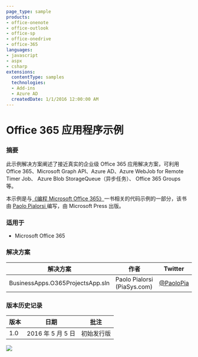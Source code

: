 ```yaml
---
page_type: sample
products:
- office-onenote
- office-outlook
- office-sp
- office-onedrive
- office-365
languages:
- javascript
- aspx
- csharp
extensions:
  contentType: samples
  technologies:
  - Add-ins
  - Azure AD
  createdDate: 1/1/2016 12:00:00 AM
---
```

# Office 365 应用程序示例

### 摘要 ###
此示例解决方案阐述了接近真实的企业级 Office 365 应用解决方案，可利用
Office 365、Microsoft Graph API、Azure AD、Azure WebJob for Remote Timer Job、
Azure Blob StorageQueue（异步任务）、 Office 365 Groups 等。

本示例是与[《编程 Microsoft Office 365》](https://www.microsoftpressstore.com/store/programming-microsoft-office-365-includes-current-book-9781509300914)一书相关的代码示例的一部分，该书由 [Paolo Pialorsi ](https://twitter.com/PaoloPia)编写，由 Microsoft Press 出版。

### 适用于 ###
-  Microsoft Office 365

### 解决方案 ###
解决方案 | 作者 | Twitter
---------|-----------|--------
BusinessApps.O365ProjectsApp.sln | Paolo Pialorsi (PiaSys.com) | [@PaoloPia](https://twitter.com/PaoloPia)

### 版本历史记录 ###
版本 | 日期 | 批注
---------| -----| --------
1.0 | 2016 年 5 月 5 日| 初始发行版


<img src="https://telemetry.sharepointpnp.com/pnp/samples/BusinessApps.O365ProjectsApp" />
